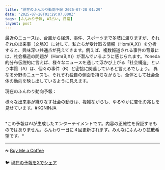 ```yaml
---
title: "現在のふんわり動向予報 2025-07-28 01:29"
date: "2025-07-28T01:29:07.000Z"
tags: [ふんわり予報, AI占い, 日常]
layout: post
---
```


最近のニュースは、台風から経済、事件、スポーツまで多岐に渡りますが、それぞれの出来事（文脈X）に対して、私たちが受け取る情報（Hom(A,X)）を分析すると、興味深い共通点が見えてきます。例えば、複数報道される事件の背景には、社会構造の問題が（Hom(B,X)）が潜んでいるように感じられます。Yoneda的分布仮説的に言えば、様々なニュースを通して浮かび上がる「社会構造」という本質（A）は、個々の事件（B）と密接に関連していると言えるでしょう。  異なる分野のニュースも、それぞれ独自の側面を持ちながらも、全体として社会全体の動向を映し出しているように見えます。


現在のふんわり動向予報：

様々な出来事が織りなす社会の動きは、複雑ながらも、ゆるやかに変化の兆しを見せています。#KGNINJA

<br>
*この予報はAIが生成したエンターテイメントです。内容の正確性を保証するものではありません。ふんわり一日に４回更新されます。みんなにふんわり拡散希望です。*

---
☕️ [Buy Me a Coffee](https://www.buymeacoffee.com/kgninja)

🐦 [現在の予報をXでシェア](https://twitter.com/intent/tweet?text=%E7%8F%BE%E5%9C%A8%E3%81%AE%E3%81%B5%E3%82%93%E3%82%8F%E3%82%8A%E4%BA%88%E5%A0%B1%3A%20%E3%80%8C%E6%9C%80%E8%BF%91%E3%81%AE%E3%83%8B%E3%83%A5%E3%83%BC%E3%82%B9%E3%81%AF%E3%80%81%E5%8F%B0%E9%A2%A8%E3%81%8B%E3%82%89%E7%B5%8C%E6%B8%88%E3%80%81%E4%BA%8B%E4%BB%B6%E3%80%81%E3%82%B9%E3%83%9D%E3%83%BC%E3%83%84%E3%81%BE%E3%81%A7%E5%A4%9A%E5%B2%90%E3%81%AB%E6%B8%A1%E3%82%8A%E3%81%BE%E3%81%99%E3%81%8C%E3%80%81%E3%81%9D%E3%82%8C%E3%81%9E%E3%82%8C%E3%81%AE%E5%87%BA%E6%9D%A5%E4%BA%8B%EF%BC%88%E6%96%87%E8%84%88X%EF%BC%89%E3%81%AB%E5%AF%BE%E3%81%97%E3%81%A6%E3%80%81%E7%A7%81%E3%81%9F%E3%81%A1%E3%81%8C%E5%8F%97%E3%81%91%E5%8F%96%E3%82%8B%E6%83%85%E5%A0%B1%EF%BC%88Hom(A%2CX)%EF%BC%89%E3%82%92%E5%88%86%E6%9E%90%E3%81%99%E3%82%8B%E3%81%A8%E3%80%81%E8%88%88%E5%91%B3%E6%B7%B1%E3%81%84%E5%85%B1%E9%80%9A%E7%82%B9%E3%81%8C%E8%A6%8B%E3%81%88%E3%81%A6%E3%81%8D%E3%81%BE%E3%81%99%E3%80%82%E3%80%8D%23KGNINJA%20%E7%B6%9A%E3%81%8D%E3%81%AF%E3%83%96%E3%83%AD%E3%82%B0%E3%81%A7%EF%BC%81%F0%9F%91%87&url=https%3A%2F%2Fkg-ninja.github.io%2FFunwariyoso%2F)
